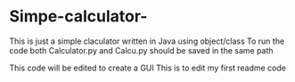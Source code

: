 # Simpe-calculator-
This is just a simple claculator written in Java using object/class
To run the code both Calculator.py and Calcu.py should be saved in the same path

This code will be edited to create a GUI
This is to edit my first readme code
